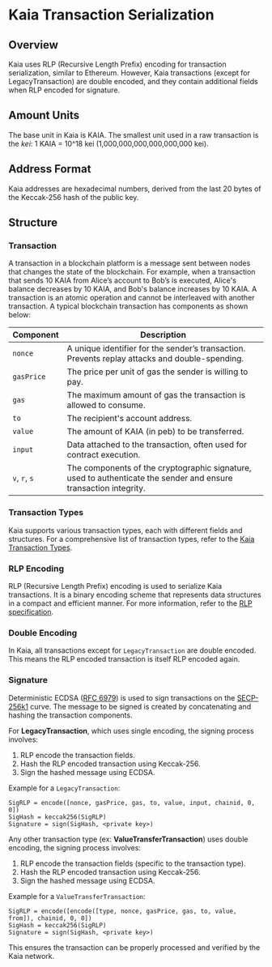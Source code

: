 # Kaia Transaction Serialization

## Overview

Kaia uses RLP (Recursive Length Prefix) encoding for transaction serialization, similar to Ethereum. However, Kaia transactions (except for LegacyTransaction) are double encoded, and they contain additional fields when RLP encoded for signature.

## Amount Units

The base unit in Kaia is KAIA. The smallest unit used in a raw transaction is the *kei*: 
1 KAIA = 10^18 kei (1,000,000,000,000,000,000 kei).

## Address Format

Kaia addresses are hexadecimal numbers, derived from the last 20 bytes of the Keccak-256 hash of the public key.

## Structure

### Transaction

A transaction in a blockchain platform is a message sent between nodes that changes the state of the blockchain. For example, when a transaction that sends 10 KAIA from Alice’s account to Bob’s is executed, Alice's balance decreases by 10 KAIA, and Bob's balance increases by 10 KAIA. A transaction is an atomic operation and cannot be interleaved with another transaction. A typical blockchain transaction has components as shown below:

| Component | Description |
| --- | --- |
| `nonce` | A unique identifier for the sender’s transaction. Prevents replay attacks and double-spending. |
| `gasPrice` | The price per unit of gas the sender is willing to pay. |
| `gas` | The maximum amount of gas the transaction is allowed to consume. |
| `to` | The recipient's account address. |
| `value` | The amount of KAIA (in peb) to be transferred. |
| `input` | Data attached to the transaction, often used for contract execution. |
| `v`, `r`, `s` | The components of the cryptographic signature, used to authenticate the sender and ensure transaction integrity. |

### Transaction Types

Kaia supports various transaction types, each with different fields and structures. For a comprehensive list of transaction types, refer to the [Kaia Transaction Types](https://docs.kaia.io/learn/transactions).

### RLP Encoding

RLP (Recursive Length Prefix) encoding is used to serialize Kaia transactions. It is a binary encoding scheme that represents data structures in a compact and efficient manner. For more information, refer to the [RLP specification](https://github.com/ethereum/wiki/wiki/RLP).

### Double Encoding

In Kaia, all transactions except for `LegacyTransaction` are double encoded. This means the RLP encoded transaction is itself RLP encoded again.

### Signature

Deterministic ECDSA ([RFC 6979](https://tools.ietf.org/html/rfc6979)) is used to sign transactions on the [SECP-256k1](https://www.secg.org/sec2-v2.pdf#subsubsection.2.4.1) curve. The message to be signed is created by concatenating and hashing the transaction components.

For **LegacyTransaction**, which uses single encoding, the signing process involves:

1. RLP encode the transaction fields.
2. Hash the RLP encoded transaction using Keccak-256.
3. Sign the hashed message using ECDSA.

Example for a `LegacyTransaction`:

```
SigRLP = encode([nonce, gasPrice, gas, to, value, input, chainid, 0, 0])
SigHash = keccak256(SigRLP)
Signature = sign(SigHash, <private key>)
```

Any other transaction type \(ex: **ValueTransferTransaction**\) uses double encoding, the signing process involves:

1. RLP encode the transaction fields (specific to the transaction type).
2. Hash the RLP encoded transaction using Keccak-256.
3. Sign the hashed message using ECDSA.

Example for a `ValueTransferTransaction`:

```
SigRLP = encode([encode([type, nonce, gasPrice, gas, to, value, from]), chainid, 0, 0])
SigHash = keccak256(SigRLP)
Signature = sign(SigHash, <private key>)
```

This ensures the transaction can be properly processed and verified by the Kaia network.